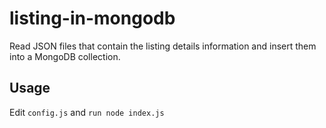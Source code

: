 # listing-in-mongodb

Read JSON files that contain the listing details information and insert them into a MongoDB collection.


## Usage
Edit `config.js` and `run node index.js`